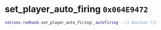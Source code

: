 # set_player_auto_firing `0x064E9472`

```lua
natives.redhook.set_player_auto_firing(_autofiring --[[ boolean ]])
```